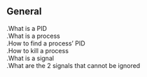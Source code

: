 ## General

.What is a PID\
.What is a process\
.How to find a process’ PID\
.How to kill a process\
.What is a signal\
.What are the 2 signals that cannot be ignored
